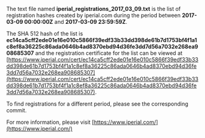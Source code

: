 The text file named **iperial_registrations_2017_03_09.txt** is the list of registration hashes created by iperial.com during the period between **2017-03-09 00:00:00Z** and **2017-03-09 23:59:59Z**.

The SHA 512 hash of the list is **ec14ca5cff2ede01e16e010c5866f39edf33b33dd398de61b7d1753bf4f1a1c8ef8a36225c86ada0646b4ad8370ebd94d36fe3dd7d56a7032e268ea908685307** and the registration certificate for the list can be viewed at [https://www.iperial.com/cert/ec14ca5cff2ede01e16e010c5866f39edf33b33dd398de61b7d1753bf4f1a1c8ef8a36225c86ada0646b4ad8370ebd94d36fe3dd7d56a7032e268ea908685307](https://www.iperial.com/cert/ec14ca5cff2ede01e16e010c5866f39edf33b33dd398de61b7d1753bf4f1a1c8ef8a36225c86ada0646b4ad8370ebd94d36fe3dd7d56a7032e268ea908685307).

To find registrations for a different period, please see the corresponding commit.

For more information, please visit [https://www.iperial.com/](https://www.iperial.com/)
